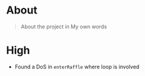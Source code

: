 # About 

> About the project in My own words

# High
- Found a DoS in `enterRaffle` where loop is involved

